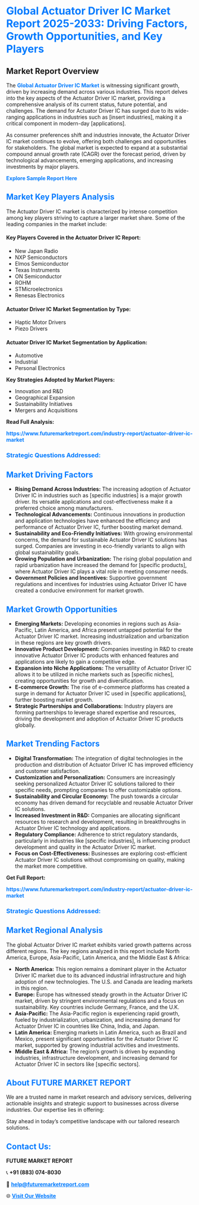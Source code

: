 <h1 style="color: #007BFF;">Global Actuator Driver IC Market Report 2025-2033: Driving Factors, Growth Opportunities, and Key Players</h1>

<section id="overview">
<h2>Market Report Overview</h2>
<p>The <a href="https://www.futuremarketreport.com/industry-report/actuator-driver-ic-market" style="color: #007BFF; text-decoration: none;"><strong>Global Actuator Driver IC Market</strong></a> is witnessing significant growth, driven by increasing demand across various industries. This report delves into the key aspects of the Actuator Driver IC market, providing a comprehensive analysis of its current status, future potential, and challenges. The demand for Actuator Driver IC has surged due to its wide-ranging applications in industries such as [insert industries], making it a critical component in modern-day [applications].</p>
<p>As consumer preferences shift and industries innovate, the Actuator Driver IC market continues to evolve, offering both challenges and opportunities for stakeholders. The global market is expected to expand at a substantial compound annual growth rate (CAGR) over the forecast period, driven by technological advancements, emerging applications, and increasing investments by major players.</p>
</section>

<section id="overview">
<p><a href="https://www.futuremarketreport.com/request-sample/reportId=75272" style="color: #007BFF; text-decoration: none;"><strong>Explore Sample Report Here</strong></a></p>
</section>

<section id="key-players">
<h2 style="color: #007BFF;">Market Key Players Analysis</h2>
<p>The Actuator Driver IC market is characterized by intense competition among key players striving to capture a larger market share. Some of the leading companies in the market include:</p>
<h4>Key Players Covered in the Actuator Driver IC Report:</h4>
<ul><li>New Japan Radio</li><li>NXP Semiconductors</li><li>Elmos Semiconductor</li><li>Texas Instruments</li><li>ON Semiconductor</li><li>ROHM</li><li>STMicroelectronics</li><li>Renesas Electronics</li></ul>
<h4>Actuator Driver IC Market Segmentation by Type:</h4>
<ul><li>Haptic Motor Drivers</li><li>Piezo Drivers</li></ul>

<h4>Actuator Driver IC Market Segmentation by Application:</h4>
<ul><li>Automotive</li><li>Industrial</li><li>Personal Electronics</li></ul>
<p><strong>Key Strategies Adopted by Market Players:</strong></p>
<ul>
<li>Innovation and R&D</li>
<li>Geographical Expansion</li>
<li>Sustainability Initiatives</li>
<li>Mergers and Acquisitions</li>
</ul>
</section>

<section>
<p><strong>Read Full Analysis: </strong></p><a href="https://www.futuremarketreport.com/industry-report/actuator-driver-ic-market" style="color: #007BFF; text-decoration: none;"><strong>https://www.futuremarketreport.com/industry-report/actuator-driver-ic-market</strong></a>
<h3 style="color: #007BFF;">Strategic Questions Addressed:</h3>
</section>

<section id="driving-factors">
<h2 style="color: #007BFF;">Market Driving Factors</h2>
<ul>
<li><strong>Rising Demand Across Industries:</strong> The increasing adoption of Actuator Driver IC in industries such as [specific industries] is a major growth driver. Its versatile applications and cost-effectiveness make it a preferred choice among manufacturers.</li>
<li><strong>Technological Advancements:</strong> Continuous innovations in production and application technologies have enhanced the efficiency and performance of Actuator Driver IC, further boosting market demand.</li>
<li><strong>Sustainability and Eco-Friendly Initiatives:</strong> With growing environmental concerns, the demand for sustainable Actuator Driver IC solutions has surged. Companies are investing in eco-friendly variants to align with global sustainability goals.</li>
<li><strong>Growing Population and Urbanization:</strong> The rising global population and rapid urbanization have increased the demand for [specific products], where Actuator Driver IC plays a vital role in meeting consumer needs.</li>
<li><strong>Government Policies and Incentives:</strong> Supportive government regulations and incentives for industries using Actuator Driver IC have created a conducive environment for market growth.</li>
</ul>
</section>

<section id="growth-opportunities">
<h2 style="color: #007BFF;">Market Growth Opportunities</h2>
<ul>
<li><strong>Emerging Markets:</strong> Developing economies in regions such as Asia-Pacific, Latin America, and Africa present untapped potential for the Actuator Driver IC market. Increasing industrialization and urbanization in these regions are key growth drivers.</li>
<li><strong>Innovative Product Development:</strong> Companies investing in R&D to create innovative Actuator Driver IC products with enhanced features and applications are likely to gain a competitive edge.</li>
<li><strong>Expansion into Niche Applications:</strong> The versatility of Actuator Driver IC allows it to be utilized in niche markets such as [specific niches], creating opportunities for growth and diversification.</li>
<li><strong>E-commerce Growth:</strong> The rise of e-commerce platforms has created a surge in demand for Actuator Driver IC used in [specific applications], further boosting market growth.</li>
<li><strong>Strategic Partnerships and Collaborations:</strong> Industry players are forming partnerships to leverage shared expertise and resources, driving the development and adoption of Actuator Driver IC products globally.</li>
</ul>
</section>

<section id="trending-factors">
<h2 style="color: #007BFF;">Market Trending Factors</h2>
<ul>
<li><strong>Digital Transformation:</strong> The integration of digital technologies in the production and distribution of Actuator Driver IC has improved efficiency and customer satisfaction.</li>
<li><strong>Customization and Personalization:</strong> Consumers are increasingly seeking personalized Actuator Driver IC solutions tailored to their specific needs, prompting companies to offer customizable options.</li>
<li><strong>Sustainability and Circular Economy:</strong> The push towards a circular economy has driven demand for recyclable and reusable Actuator Driver IC solutions.</li>
<li><strong>Increased Investment in R&D:</strong> Companies are allocating significant resources to research and development, resulting in breakthroughs in Actuator Driver IC technology and applications.</li>
<li><strong>Regulatory Compliance:</strong> Adherence to strict regulatory standards, particularly in industries like [specific industries], is influencing product development and quality in the Actuator Driver IC market.</li>
<li><strong>Focus on Cost-Effectiveness:</strong> Businesses are exploring cost-efficient Actuator Driver IC solutions without compromising on quality, making the market more competitive.</li>
</ul>
</section>

<section>
<p><strong>Get Full Report: </strong></p><a href="https://www.futuremarketreport.com/industry-report/actuator-driver-ic-market" style="color: #007BFF; text-decoration: none;"><strong>https://www.futuremarketreport.com/industry-report/actuator-driver-ic-market</strong></a>
<h3 style="color: #007BFF;">Strategic Questions Addressed:</h3>
</section>


<section id="regional-analysis">
<h2 style="color: #007BFF;">Market Regional Analysis</h2>
<p>The global Actuator Driver IC market exhibits varied growth patterns across different regions. The key regions analyzed in this report include North America, Europe, Asia-Pacific, Latin America, and the Middle East & Africa:</p>
<ul>
<li><strong>North America:</strong> This region remains a dominant player in the Actuator Driver IC market due to its advanced industrial infrastructure and high adoption of new technologies. The U.S. and Canada are leading markets in this region.</li>
<li><strong>Europe:</strong> Europe has witnessed steady growth in the Actuator Driver IC market, driven by stringent environmental regulations and a focus on sustainability. Key countries include Germany, France, and the U.K.</li>
<li><strong>Asia-Pacific:</strong> The Asia-Pacific region is experiencing rapid growth, fueled by industrialization, urbanization, and increasing demand for Actuator Driver IC in countries like China, India, and Japan.</li>
<li><strong>Latin America:</strong> Emerging markets in Latin America, such as Brazil and Mexico, present significant opportunities for the Actuator Driver IC market, supported by growing industrial activities and investments.</li>
<li><strong>Middle East & Africa:</strong> The region’s growth is driven by expanding industries, infrastructure development, and increasing demand for Actuator Driver IC in sectors like [specific sectors].</li>
</ul>
</section>

<footer>
<h2 style="color: #007BFF;">About FUTURE MARKET REPORT</h2>
<p>We are a trusted name in market research and advisory services, delivering actionable insights and strategic support to businesses across diverse industries. Our expertise lies in offering:</p>

<p>Stay ahead in today’s competitive landscape with our tailored research solutions.</p>

<h2 style="color: #007BFF;">Contact Us:</h2>
<p><strong>FUTURE MARKET REPORT</strong></p>
<p>📞 <strong>+91 (883) 074-8030</strong></p>
<p>📧 <strong><a href="mailto:help@futuremarketreport.com" style="color: #007BFF;">help@futuremarketreport.com</a></strong></p>
<p>🌐 <strong><a href="https://www.futuremarketreport.com/" style="color: #007BFF;">Visit Our Website</a></strong></p>
</footer>